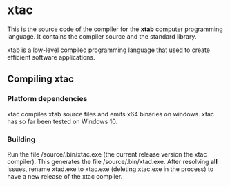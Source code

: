 # xtac
This is the source code of the compiler for the **xtab** computer programming language. It contains the compiler source and the standard library.

xtab is a low-level compiled programming language that used to create efficient software applications. 

## Compiling xtac

### Platform dependencies
xtac compiles xtab source files and emits x64 binaries on windows. xtac has so far been tested on Windows 10.

### Building
Run the file /source/.bin/xtac.exe (the current release version the xtac compiler). This generates the file /source/.bin/xtad.exe. After resolving **all** issues, rename xtad.exe to xtac.exe (deleting xtac.exe in the process) to have a new release of the xtac compiler.
